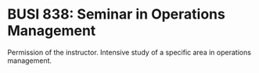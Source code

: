 # BUSI 838: Seminar in Operations Management

Permission of the instructor. Intensive study of a specific area in operations management.